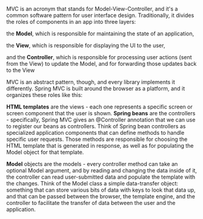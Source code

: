MVC is an acronym that stands for Model-View-Controller, and it's a common software pattern for user interface design. Traditionally, it divides the roles of components in an app into three layers:

the **Model**, which is responsible for maintaining the state of an application,

the **View**, which is responsible for displaying the UI to the user,

and the **Controller**, which is responsible for processing user actions (sent from the View) to update the Model, and for forwarding those updates back to the View

MVC is an abstract pattern, though, and every library implements it differently. Spring MVC is built around the browser as a platform, and it organizes these roles like this:

**HTML templates** are the views - each one represents a specific screen or screen component that the user is shown.
**Spring beans** are the controllers - specifically, Spring MVC gives an @Controller annotation that we can use to register our beans as controllers. Think of Spring bean controllers as specialized application components that can define methods to handle specific user requests. Those methods are responsible for choosing the HTML template that is generated in response, as well as for populating the Model object for that template.

**Model** objects are the models - every controller method can take an optional Model argument, and by reading and changing the data inside of it, the controller can read user-submitted data and populate the template with the changes. Think of the Model class a simple data-transfer object: something that can store various bits of data with keys to look that data up, and that can be passed between the browser, the template engine, and the controller to facilitate the transfer of data between the user and the application.

